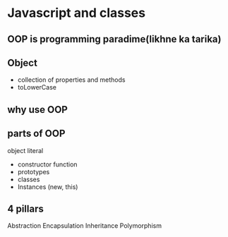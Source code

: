 # Javascript and classes

## OOP is programming paradime(likhne ka tarika)

## Object
- collection of properties and methods
- toLowerCase

## why use OOP

## parts of OOP
object literal

- constructor function
- prototypes
- classes
- Instances (new, this)

## 4 pillars
Abstraction
Encapsulation
Inheritance
Polymorphism

